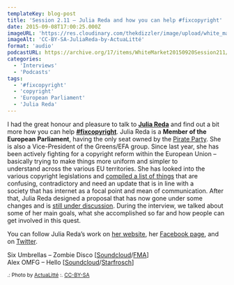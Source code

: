 ```yaml
---
templateKey: blog-post
title: 'Session 2.11 – Julia Reda and how you can help #fixcopyright'
date: 2015-09-08T17:00:25.000Z
imageURL: 'https://res.cloudinary.com/thekdizzler/image/upload/white_market/2015/09/CC-BY-SA-JuliaReda-by-ActuaLitté.jpg'
imageAlt: 'CC-BY-SA-JuliaReda-by-ActuaLitté'
format: 'audio'
podcastURL: https://archive.org/17/items/WhiteMarket20150920Session211/WhiteMarket-20150920-Session211.mp3
categories:
  - 'Interviews'
  - 'Podcasts'
tags:
  - '#fixcopyright'
  - 'copyright'
  - 'European Parliament'
  - 'Julia Reda'
---
```


I had the great honour and pleasure to talk to **[Julia Reda](https://juliareda.eu/en/)** and find out a bit more how you can help **[#fixcopyright](https://twitter.com/search?q=%23fixcopyright&src=typd)**. Julia Reda is a **Member of the European Parliament**, having the only seat owned by the [Pirate Party](http://europeanpirateparty.eu/). She is also a Vice-President of the Greens/EFA group. Since last year, she has been actively fighting for a copyright reform within the European Union – basically trying to make things more uniform and simpler to understand across the various EU territories. She has looked into the various copyright legislations and [compiled a list of things](https://juliareda.eu/copyright-evaluation-report-explained/) that are confusing, contradictory and need an update that is in line with a society that has internet as a focal point and mean of communication. After that, Julia Reda designed a proposal that has now gone under some changes and is [still under discussion](https://juliareda.eu/copyright-evaluation-report/full/). During the interview, we talked about some of her main goals, what she accomplished so far and how people can get involved in this quest.

You can follow Julia Reda’s work on [her website](https://juliareda.eu), her [Facebook page](https://www.facebook.com/JuliaRedaMEP), and on [Twitter](https://twitter.com/Senficon).

Six Umbrellas – Zombie Disco \[[Soundcloud](https://soundcloud.com/sixumbrellas/sets/the-psychedelic-and)/[FMA](http://freemusicarchive.org/music/Six_Umbrellas/The_Psychadelic_And/)\]  
Alex OMFG – Hello \[[Soundcloud](https://soundcloud.com/alexomfg/omfg-hello)/[Starfrosch](http://starfrosch.com/hot-100/search/omfg)\]

<small>.: Photo by [ActuaLitté](https://www.flickr.com/photos/actualitte/17007848802) :. [CC-BY-SA](https://creativecommons.org/licenses/by-sa/2.0/)</small>
